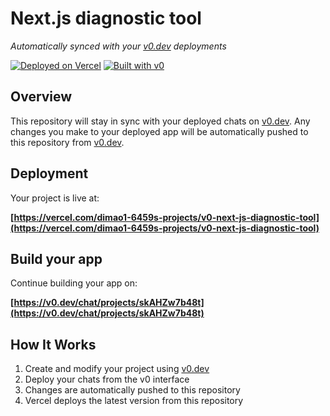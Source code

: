 # Next.js diagnostic tool

_Automatically synced with your [v0.dev](https://v0.dev) deployments_

[![Deployed on Vercel](https://img.shields.io/badge/Deployed%20on-Vercel-black?style=for-the-badge&logo=vercel)](https://vercel.com/dimao1-6459s-projects/v0-next-js-diagnostic-tool)
[![Built with v0](https://img.shields.io/badge/Built%20with-v0.dev-black?style=for-the-badge)](https://v0.dev/chat/projects/skAHZw7b48t)

## Overview

This repository will stay in sync with your deployed chats on [v0.dev](https://v0.dev).
Any changes you make to your deployed app will be automatically pushed to this repository from [v0.dev](https://v0.dev).

## Deployment

Your project is live at:

**[https://vercel.com/dimao1-6459s-projects/v0-next-js-diagnostic-tool](https://vercel.com/dimao1-6459s-projects/v0-next-js-diagnostic-tool)**

## Build your app

Continue building your app on:

**[https://v0.dev/chat/projects/skAHZw7b48t](https://v0.dev/chat/projects/skAHZw7b48t)**

## How It Works

1. Create and modify your project using [v0.dev](https://v0.dev)
2. Deploy your chats from the v0 interface
3. Changes are automatically pushed to this repository
4. Vercel deploys the latest version from this repository
